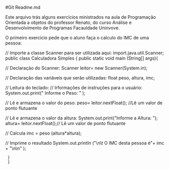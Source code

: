 #Git Readme.md

Este arquivo trás alguns exercícios ministrados na aula de Programação Orientada a objetos do professor Renato, do curso Análise e Desenvolvimento de Programas Facauldade Uninvove.

O primeiro exercício pede que o aluno faça o calculo do IMC de uma pessoa:

// Importe a classe Scanner para ser utilizada aqui:
import.java.util.Scanner;
     public class Calculadora Simples {
     public static void main (String[] args){

// Declaração do Scanner:
     Scanner leitor= new Scanner(System.in);

// Declaração das variáveis que serão utilizadas:
     float peso, altura, imc;

// Leitura do teclado:
// Irformações de instruções para o usuário:
     System.out.print(" Informe o Peso: " );

// Lê e armazena o valor do peso:
     peso= leitor.nextFloat(); //Lê um valor de ponto flutuante

// Lê e armazena o valor da altura:
     System.out.print("Informe a Altura: ");
     altura= leitor.nextFloat();// Lê um valor de ponto flutuante	

// Calcula
imc = peso (altura*altura);

// Imprime o resultado
System.out.println ("\n\t O IMC desta pessoa é"+ imc + "\n\n" );


     }
     }
